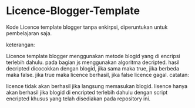 # Licence-Blogger-Template
Kode Licence template blogger tanpa enkirpsi, diperuntukan untuk pembelajaran saja.

keterangan:

Licence template blogger menggunakan metode blogid yang di encripsi terlebih dahulu.
pada bagian js menggunakan algoritma decripted.
hasil decripted dicocokkan dengan blogid, jika sama maka true, jika berbeda maka false.
jika true maka licence berhasil, jika false licence gagal.
catatan:

licence tidak akan berhasil jika langsung memasukan blogid.
lisence hanya akan berhasil jika blogid di encripted terlebih dahulu dengan script encripted khusus yang telah disediakan pada repository ini.
